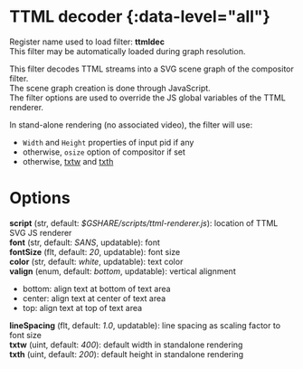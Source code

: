 <!-- automatically generated - do not edit, patch gpac/applications/gpac/gpac.c -->

# TTML decoder  {:data-level="all"}  
  
Register name used to load filter: __ttmldec__  
This filter may be automatically loaded during graph resolution.  
  
This filter decodes TTML streams into a SVG scene graph of the compositor filter.  
The scene graph creation is done through JavaScript.  
The filter options are used to override the JS global variables of the TTML renderer.  
  
In stand-alone rendering (no associated video), the filter will use:  

- `Width` and `Height` properties of input pid if any  
- otherwise, `osize` option of compositor if set  
- otherwise, [txtw](#txtw) and [txth](#txth)  

  

# Options    
  
<a id="script">__script__</a> (str, default: _$GSHARE/scripts/ttml-renderer.js_): location of TTML SVG JS renderer  
<a id="font">__font__</a> (str, default: _SANS_, updatable): font  
<a id="fontSize">__fontSize__</a> (flt, default: _20_, updatable): font size  
<a id="color">__color__</a> (str, default: _white_, updatable): text color  
<a id="valign">__valign__</a> (enum, default: _bottom_, updatable): vertical alignment  

- bottom: align text at bottom of text area  
- center: align text at center of text area  
- top: align text at top of text area  
  
<a id="lineSpacing">__lineSpacing__</a> (flt, default: _1.0_, updatable): line spacing as scaling factor to font size  
<a id="txtw">__txtw__</a> (uint, default: _400_): default width in standalone rendering  
<a id="txth">__txth__</a> (uint, default: _200_): default height in standalone rendering  
  
